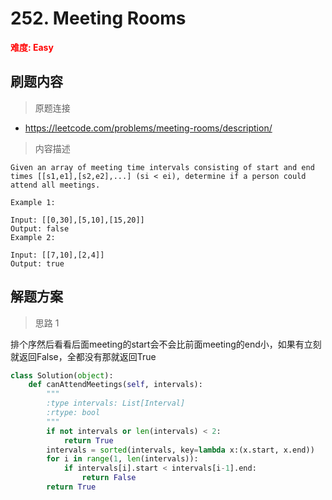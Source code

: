 # 252. Meeting Rooms

**<font color=red>难度: Easy</font>**

## 刷题内容

> 原题连接

* https://leetcode.com/problems/meeting-rooms/description/

> 内容描述

```
Given an array of meeting time intervals consisting of start and end times [[s1,e1],[s2,e2],...] (si < ei), determine if a person could attend all meetings.

Example 1:

Input: [[0,30],[5,10],[15,20]]
Output: false
Example 2:

Input: [[7,10],[2,4]]
Output: true
```

## 解题方案

> 思路 1


排个序然后看看后面meeting的start会不会比前面meeting的end小，如果有立刻就返回False，全都没有那就返回True




```python
class Solution(object):
    def canAttendMeetings(self, intervals):
        """
        :type intervals: List[Interval]
        :rtype: bool
        """
        if not intervals or len(intervals) < 2:
            return True
        intervals = sorted(intervals, key=lambda x:(x.start, x.end))
        for i in range(1, len(intervals)):
            if intervals[i].start < intervals[i-1].end:
                return False
        return True
```
